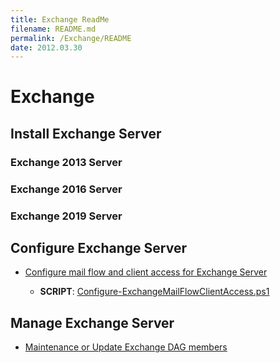 ```yaml
---
title: Exchange ReadMe
filename: README.md
permalink: /Exchange/README
date: 2012.03.30
---
```


# Exchange

## Install Exchange Server

### Exchange 2013 Server

### Exchange 2016 Server

### Exchange 2019 Server


## Configure Exchange Server

- [Configure mail flow and client access for Exchange Server](Configure-mail-flow-and-client-access-for-Exchange-Server)

    - **SCRIPT**: [Configure-ExchangeMailFlowClientAccess.ps1](Configure-ExchangeMailFlowClientAccess.ps1)


## Manage Exchange Server

- [Maintenance or Update Exchange DAG members](Maintenance-or-Update-DAG-Members)

